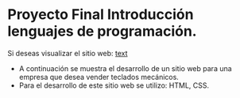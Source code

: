# Proyecto Final Introducción lenguajes de programación.

Si deseas visualizar el sitio web: [text](https://keycaps-worship.netlify.app/)

- A continuación se muestra el desarrollo de un sitio web para una empresa que desea vender teclados mecánicos. 
- Para el desarrollo de este sitio web se utilizo: HTML, CSS.